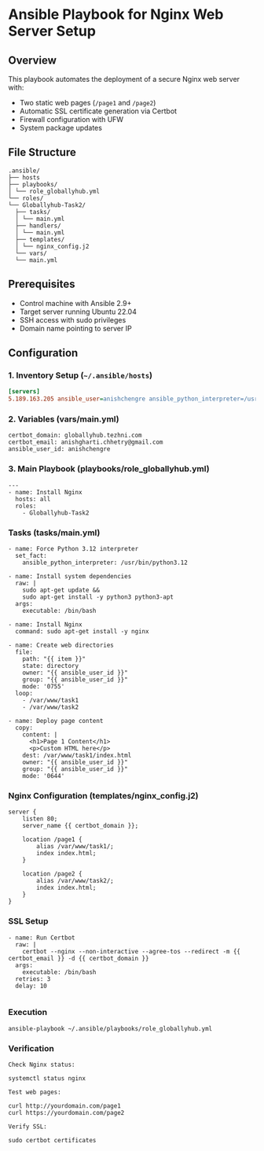 # Ansible Playbook for Nginx Web Server Setup

## Overview
This playbook automates the deployment of a secure Nginx web server with:
- Two static web pages (`/page1` and `/page2`)
- Automatic SSL certificate generation via Certbot
- Firewall configuration with UFW
- System package updates

## File Structure
```
.ansible/
├── hosts
├── playbooks/
│ └── role_globallyhub.yml
└── roles/
└── Globallyhub-Task2/
  ├── tasks/
  │ └── main.yml
  ├── handlers/
  │ └── main.yml
  ├── templates/
  │ └── nginx_config.j2
  └── vars/
  └── main.yml
```


## Prerequisites
- Control machine with Ansible 2.9+
- Target server running Ubuntu 22.04
- SSH access with sudo privileges
- Domain name pointing to server IP

## Configuration

### 1. Inventory Setup (`~/.ansible/hosts`)
```ini
[servers]
5.189.163.205 ansible_user=anishchengre ansible_python_interpreter=/usr/bin/python3.12
```

### 2. Variables (vars/main.yml)
```
certbot_domain: globallyhub.tezhni.com
certbot_email: anishgharti.chhetry@gmail.com
ansible_user_id: anishchengre
```

### 3. Main Playbook (playbooks/role_globallyhub.yml)
```
---
- name: Install Nginx
  hosts: all
  roles:
    - Globallyhub-Task2
```
### Tasks (tasks/main.yml)
```
- name: Force Python 3.12 interpreter
  set_fact:
    ansible_python_interpreter: /usr/bin/python3.12

- name: Install system dependencies
  raw: |
    sudo apt-get update && 
    sudo apt-get install -y python3 python3-apt
  args:
    executable: /bin/bash

- name: Install Nginx
  command: sudo apt-get install -y nginx

- name: Create web directories
  file:
    path: "{{ item }}"
    state: directory
    owner: "{{ ansible_user_id }}"
    group: "{{ ansible_user_id }}"
    mode: '0755'
  loop:
    - /var/www/task1
    - /var/www/task2

- name: Deploy page content
  copy:
    content: |
      <h1>Page 1 Content</h1>
      <p>Custom HTML here</p>
    dest: /var/www/task1/index.html
    owner: "{{ ansible_user_id }}"
    group: "{{ ansible_user_id }}"
    mode: '0644'    
```


### Nginx Configuration (templates/nginx_config.j2)
```
server {
    listen 80;
    server_name {{ certbot_domain }};

    location /page1 {
        alias /var/www/task1/;
        index index.html;
    }

    location /page2 {
        alias /var/www/task2/;
        index index.html;
    }
}
```
### SSL Setup
```
- name: Run Certbot
  raw: |
    certbot --nginx --non-interactive --agree-tos --redirect -m {{ certbot_email }} -d {{ certbot_domain }}
  args:
    executable: /bin/bash
  retries: 3
  delay: 10
  
```

### Execution
```
ansible-playbook ~/.ansible/playbooks/role_globallyhub.yml
```

### Verification
```
Check Nginx status:

systemctl status nginx

Test web pages:

curl http://yourdomain.com/page1
curl https://yourdomain.com/page2

Verify SSL:

sudo certbot certificates
```